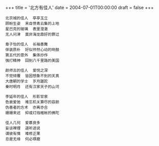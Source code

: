 +++
title = '北方有佳人'
date = 2004-07-01T00:00:00
draft = false
+++



```text
北京城的佳人  亭亭玉立
顾盼生姿  来自愤青云集的上地
星巴克的玻璃  表里澄澈
无人问津  莫非海龙鼎好的罪过

章子怡的佳人  长袖善舞
佯装质朴  好似怦然心动的响鼓
第五代的意外  集体炒作
强打精神  回到八千里路的美国

颜师古的佳人  爱悦之深
不觉倾覆  皆因想象不到的天真
大唐朝的学士  岁月蹉跎
秦时明月  还有汉家天子的山河

李延年的佳人  形影甘泉
色衰爱弛  难忘机关算尽的容颜
伪善者的方术  亦离亦合
姗姗来迟  抑或灯烛帷帐的佛陀

佳人几何  爱慕良多
妄谈禅理  道听途说
谓彼有情  难修正果
总是无缘  何必琢磨
```
